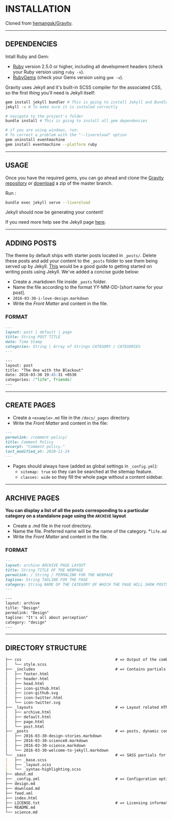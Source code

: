 # INSTALLATION

Cloned from [hemangsk/Gravity](http://github.com/hemangsk/Gravity/).

***

## DEPENDENCIES

Intall Ruby and Gem:

- [Ruby](https://www.ruby-lang.org/en/downloads/) version 2.5.0 or higher, including all development headers (check your Ruby version using ```ruby -v```).
- [RubyGems](https://rubygems.org/pages/download) (check your Gems version using ```gem -v```).

Gravity uses Jekyll and it's built-in SCSS compiler for the associated CSS, so the first thing you'll need is Jekyll itself:

```bash
gem install jekyll bundler # This is going to install Jekyll and Bundler
jekyll -v # To make sure it is instaled correctly

# navigate to the project's folder
bundle install # This is going to install all gem dependencies

# if you are using windows, run:
# To correct a problem with the "--livereload" option
gem uninstall eventmachine
gem install eventmachine --platform ruby
```

***

## USAGE

Once you have the required gems, you can go ahead and clone the
[Gravity repository](https://github.com/hemangsk/Gravity) or [download](https://github.com/hemangsk/Gravity/archive/master.zip)
a zip of the master branch.

Run :

```bash
bundle exec jekyll serve --livereload
```

Jekyll should now be generating your content!

If you need more help see the Jekyll page [here](https://jekyllrb.com/docs/).

***

## ADDING POSTS

The theme by default ships with starter posts located in `_posts/`. Delete these posts and add your content to the `_posts`
folder to see them being served up by Jekyll. [This](https://jekyllrb.com/docs/posts/) would be a good guide to getting started on writing posts using Jekyll. We've added a concise guide below:

- Create a .markdown file inside `_posts` folder.
- Name the file according to the format YY-MM-DD-[short name for your post].
- `2016-03-30-i-love-design.markdown`
- Write the *Front Matter* and content in the file.

### FORMAT

```markdown
---
layout: post | default | page
title: String POST TITLE
date: Time Stamp
categories: String | Array of Strings CATEGORY / CATEGORIES
---

---
layout: post
title: "The One with the Blackout"
date: 2016-03-30 19:45:31 +0530
categories: ["life", friends]
---
```

***

## CREATE PAGES

- Create a `<example>.md` file in the `/docs/_pages` directory.
- Write the *Front Matter* and content in the file:

```markdown
---
permalink: /comment-policy/
title: Comment Policy
excerpt: "Comment policy."
last_modified_at: 2020-11-24
---

```

- Pages should always have (added as global settings in `_config.yml`):
  - `sitemap: true` so they can be searched at the sitemap feature.
  - `classes: wide` so they fill the whole page without a content sidebar.

***

## ARCHIVE PAGES

**You can display a list of all the posts corresponding to a particular category on a standalone page using the `ARCHIVE` layout**

- Create a .md file in the root directory.
- Name the file. Preferred name will be the name of the category.
    \*`life.md`
- Write the *Front Matter* and content in the file.

### FORMAT

```markdown
---
layout: archive ARCHIVE PAGE LAYOUT
title: String TITLE OF THE WEBPAGE
permalink: / String / PERMALINK FOR THE WEBPAGE
tagline: String TAGLINE FOR THE PAGE
category: String NAME OF THE CATEGORY OF WHICH THE PAGE WILL SHOW POSTS
---

---
layout: archive
title: "Design"
permalink: "Design"
tagline: "It's all about perception"
category: "design"
---
```

***

## DIRECTORY STRUCTURE

```markdown
├── css                                         # => Output of the combined SASS files
│   └── style.scss
├── _includes                                   # => Contains partials that can be used with your layouts
│   ├── footer.html
│   ├── header.html
│   ├── head.html
│   ├── icon-github.html
│   ├── icon-github.svg
│   ├── icon-twitter.html
│   └── icon-twitter.svg
├── _layouts                                    # => Layout related HTML files
│   ├── archive.html
│   ├── default.html
│   ├── page.html
│   └── post.html
├── _posts                                      # => posts, dynamic content. Follow the format: YEAR-MONTH-DAY-title.MARKUP
│   ├── 2016-03-30-design-stories.markdown
│   ├── 2016-03-30-science0.markdown
│   ├── 2016-03-30-science.markdown
│   └── 2016-03-30-welcome-to-jekyll.markdown
└── _sass                                       # => SASS partials for styling
|   ├── _base.scss
|   ├── _layout.scss
|   └── _syntax-highlighting.scss
├── about.md
├── _config.yml                                 # => Configuration options or flags for your site go here
├── design.md
├── download.md
├── feed.xml
├── index.html
├── LICENSE.txt                                 # => Licensing information
├── README.md
└── science.md
```
